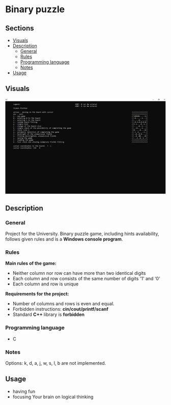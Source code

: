 # Binary puzzle

## Sections

 -  [Visuals](#visuals)
 - [Description](#description)
	 - [General](#general)
	 - [Rules](#rules)
	 - [Programming language](#programming-language)
	 - [Notes](#notes)
 - [Usage](#usage)
 
## Visuals

![Screenshot](docs/images/screenshot.jpg)

## Description

### General

Project for the University. Binary puzzle game, including hints availability, follows given rules and is a **Windows console program**. 

### Rules

**Main rules of the game:**

 - Neither column nor row can have more than two identical digits
 - Each column and row consists of the same number of digits '1' and '0'
 - Each column and row is unique

**Requirements for the project:**

 - Number of columns and rows is even and equal.
 - Forbidden instructions:  **cin/cout/printf/scanf**
 - Standard **C++** library is **forbidden**
 
### Programming language

 - C
 
### Notes

Options: k, d, a, j, w, s, l, b are not implemented.

## Usage

 - having fun
 - focusing Your brain on logical thinking


